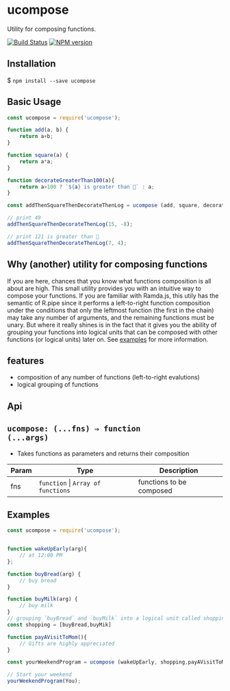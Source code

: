 # ucompose
Utility for composing functions.

[![Build Status](https://travis-ci.org/randowize/ucompose.svg?branch=master)](https://travis-ci.org/randowize/ucompose)
[![NPM version](https://img.shields.io/npm/v/ucompose.svg)](https://www.npmjs.com/package/ucompose)


## Installation
$ `npm install --save ucompose`

## Basic Usage

```js
const ucompose = require('ucompose');

function add(a, b) {
    return a+b;
}

function square(a) {
    return a*a;
}

function decorateGreaterThan100(a){
    return a>100 ? `${a} is greater than 💯` : a;
}

const addThenSquareThenDecorateThenLog = ucompose (add, square, decorateGreaterThan100, console.log);

// print 49
addThenSquareThenDecorateThenLog(15, -8);

// print 121 is greater than 💯
addThenSquareThenDecorateThenLog(7, 4);

```

## Why (another) utility for composing functions

If you are here, chances that you know what functions composition is all about are high. This small utility provides you with an intuitive way to compose your functions. If you are familiar with Ramda.js, this utily has the semantic of R.pipe since it performs a left-to-right function composition under the conditions that only the leftmost function (the first in the chain) may take any number of arguments, and the remaining functions must be unary. But where it really shines is in the fact that it gives you the ability of grouping your functions into logical units that can be composed with other functions (or logical units) later on. See [examples](#examples) for more information.


## features
- composition of any number of functions (left-to-right evalutions)
- logical grouping of functions


## Api

## <code>ucompose: (...fns) ⇒ function (...args)</code>
  - Takes functions as parameters and returns their composition

| Param | Type | Description |
| --- | --- | --- |
| fns | <code>function</code> \| <code>Array of functions</code>| functions  to be composed |


## Examples

```js
const ucompose = require('ucompose');


function wakeUpEarly(arg){
    // at 12:00 PM 
};

function buyBread(arg) {
    // buy bread
}

function buyMilk(arg) {
    // buy milk
}
// grouping `buyBread` and `buyMilk` into a logical unit called shopping
const shopping = [buyBread,buyMik]

function payAVisitToMom(){
    // Gifts are highly appreciated
}

const yourWeekendProgram = ucompose (wakeUpEarly, shopping,payAVisitToMom );

// Start your weekend
yourWeekendProgram(You);
```